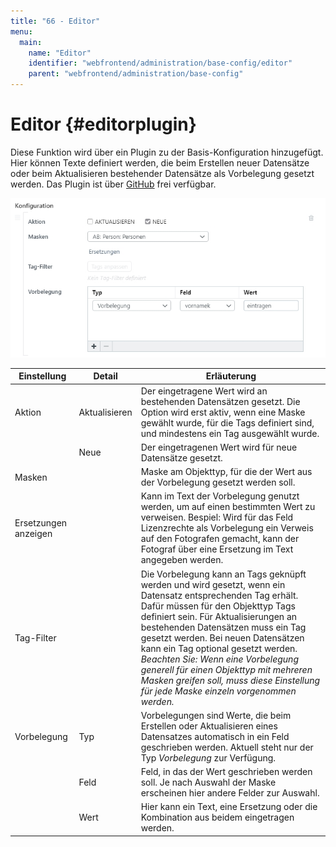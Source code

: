 ```yaml
---
title: "66 - Editor"
menu:
  main:
    name: "Editor"
    identifier: "webfrontend/administration/base-config/editor"
    parent: "webfrontend/administration/base-config"
---
```

# Editor {#editorplugin}

Diese Funktion wird über ein Plugin zu der Basis-Konfiguration hinzugefügt. Hier können Texte definiert werden, die beim Erstellen neuer Datensätze oder beim Aktualisieren bestehender Datensätze als Vorbelegung gesetzt werden. Das Plugin ist über [GitHub](https://github.com/programmfabrik/easydb-editor-tagfilter-defaults) frei verfügbar.

![](editorplugin_de.jpg)

| Einstellung | Detail | Erläuterung |
| --- | --- | --- |
| Aktion | Aktualisieren | Der eingetragene Wert wird an bestehenden Datensätzen gesetzt. Die Option wird erst aktiv, wenn eine Maske gewählt wurde, für die Tags definiert sind, und mindestens ein Tag ausgewählt wurde. |
|  | Neue | Der eingetragenen Wert wird für neue Datensätze gesetzt. |
| Masken |  | Maske am Objekttyp, für die der Wert aus der Vorbelegung gesetzt werden soll. |
| Ersetzungen anzeigen |  | Kann im Text der Vorbelegung genutzt werden, um auf einen bestimmten Wert zu verweisen. Bespiel: Wird für das Feld Lizenzrechte als Vorbelegung ein Verweis auf den Fotografen gemacht, kann der Fotograf über eine Ersetzung im Text angegeben werden. |
| Tag-Filter |  | Die Vorbelegung kann an Tags geknüpft werden und wird gesetzt, wenn ein Datensatz entsprechenden Tag erhält. Dafür müssen für den Objekttyp Tags definiert sein. Für Aktualisierungen an bestehenden Datensätzen muss ein Tag gesetzt werden. Bei neuen Datensätzen kann ein Tag optional gesetzt werden. _Beachten Sie: Wenn eine Vorbelegung generell für einen Objekttyp mit mehreren Masken greifen soll, muss diese Einstellung für jede Maske einzeln vorgenommen werden._ |
| Vorbelegung | Typ | Vorbelegungen sind Werte, die beim Erstellen oder Aktualisieren eines Datensatzes automatisch in ein Feld geschrieben werden. Aktuell steht nur der Typ _Vorbelegung_ zur Verfügung. |
|  | Feld | Feld, in das der Wert geschrieben werden soll. Je nach Auswahl der Maske erscheinen hier andere Felder zur Auswahl. |
|  | Wert | Hier kann ein Text, eine Ersetzung oder die Kombination aus beidem eingetragen werden. |



